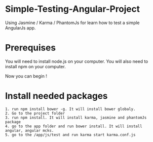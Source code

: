 # Simple-Testing-Angular-Project
Using Jasmine / Karma / PhantomJs for learn how to test a simple AngularJs app.

# Prerequises

You will need to install node.js on your computer.
You will also need to install npm on your computer.

Now you can begin !

# Install needed packages

    1. run npm install bower -g. It will install bower globaly.
    2. Go to the project folder
    3. run npm install. It will install karma, jasmine and phantomJs package
    4. go to the app folder and run bower install. It will install angular, angular mcks.
    5. go to the /app/js/test and run karma start karma.conf.js